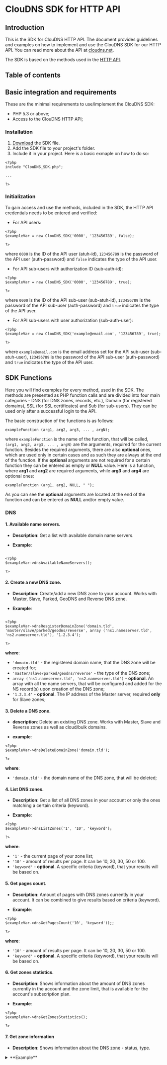 # ClouDNS SDK for HTTP API

## Introduction

This is the SDK for ClouDNS HTTP API. The document provides guidelines and examples on how to implement and use the ClouDNS SDK for our HTTP API. You can read more about the API at [cloudns.net](https://www.cloudns.net).

The SDK is based on the methods used in the [HTTP API](https://www.cloudns.net/wiki/article/41/).

## Table of contents

## Basic integration and requirements

These are the minimal requirements to use/implement the ClouDNS SDK:

- PHP 5.3 or above;
- Access to the ClouDNS HTTP API;

### Installation

1. [Download](https://github.com/ClouDNS/cloudns-php-sdk/archive/master.zip) the SDK file.
2. Add the SDK file to your project's folder.
3. Include it in your project. Here is a basic exmaple on how to do so:

```
<?php
include "ClouDNS_SDK.php";

...

?>
```
### Initialization

To gain access and use the methods, included in the SDK, the HTTP API credentials needs to be entered and verified:

- For API users:

```
<?php
$exampleVar = new ClouDNS_SDK('0000', '123456789', false);

?>
```

where `0000` is the ID of the API user (atuh-id), `123456789` is the password of the API user (auth-password) and `false` indicates the type of the API user.

- For API sub-users with authorization ID (sub-auth-id):

```
<?php
$exampleVar = new ClouDNS_SDK('0000', '123456789', true);

?>
```

where `0000` is the ID of the API sub-user (sub-atuh-id), `123456789` is the password of the API sub-user (auth-password) and `true` indicates the type of the API user.

- For API sub-users with user authorization (sub-auth-user):

```
<?php
$exampleVar = new ClouDNS_SDK('example@email.com', '123456789', true);

?>
```

where `example@email.com` is the email address set for the API sub-user (sub-atuh-user), `123456789` is the password of the API sub-user (auth-password) and `true` indicates the type of the API user.

## SDK Functions

Here you will find examples for every method, used in the SDK. The methods are presented as PHP function calls and are divided into four main categories - DNS (for DNS zones, records, etc.), Domain (for registered domains), SSL (for SSL certificates) and Sub (for sub-users). They can be used only after a successful login to the API.

The basic construction of the functions is as follows:


```
exampleFunction (arg1, arg2, arg3, ... , argN);

```

where `exampleFunction` is the name of the function, that will be called, `(arg1, arg2, arg3, ... , argN)` are the arguments, required for the current function. Besides the required arguments, there are also **optional** ones, which are used only in certain cases and as such they are always at the end of the function. If the **optional** arguments are not required for a certain function they can be entered as empty or **NULL** value. Here is a function, where **arg1** and **arg2** are required arguments, while **arg3** and **arg4** are optional ones:


```
exampleFunction (arg1, arg2, NULL, " ");

```

As you can see the **optional** arguments are located at the end of the function and can be entered as **NULL** and/or empty value.

### DNS

#### 1. Available name servers.

- **Description**: Get a list with available domain name servers.

- **Example**:

```

<?php
$exampleVar->dnsAvailableNameServers();

?>
```

#### 2. Create a new DNS zone.

- **Description**: Create/add a new DNS zone to your account. Works with Master, Slave, Parked, GeoDNS and Reverse DNS zone.


- **Example**:

```

<?php
$exampleVar->dnsResgisterDomainZone('domain.tld', 'master/slave/parked/geodns/reverse', array ('ns1.nameserver.tld', 'ns2.nameserver.tld'), '1.2.3.4');

?>
```

**where**:
- `'domain.tld'` - the registered domain name, that the DNS zone will be created for;
- `'master/slave/parked/geodns/reverse'` - the type of the DNS zone;
- `array ('ns1.nameserver.tld', 'ns2.nameserver.tld')` - **optional**. An array with all the name servers, that will be configured and added for the NS record(s) upon creation of the DNS zone;
- `'1.2.3.4'` - **optional**. The IP address of the Master server, required **only** for Slave zones;

#### 3. Delete a DNS zone.

- **description**: Delete an existing DNS zone. Works with Master, Slave and Reverse zones as well as cloud/bulk domains.


- **example**:
```
<?php
$exampleVar->dnsDeleteDomainZone('domain.tld');

?>
```

**where**:
- `'domain.tld'` - the domain name of the DNS zone, that will be deleted;

#### 4. List DNS zones.

- **Description**: Get a list of all DNS zones in your account or only the ones matching a certain criteria (keyword).


- **Example**:

```
<?php
$exampleVar->dnsListZones('1', '10', 'keyword');

?>
```

**where**:
- `'1'` - the current page of your zone list;
- `'10'` - amount of results per page. It can be 10, 20, 30, 50 or 100.
- `'keyword'` - **optional**. A specific criteria (keyword), that your results will be based on.

#### 5. Get pages count.

- **Description**: Amount of pages with DNS zones currently in your account. It can be combined to give results based on criteria (keyword).


- **Example**:

```
<?php
$exampleVar->dnsGetPagesCount('10', 'keyword'));;

?>
```

**where**:
- `'10'` - amount of results per page. It can be 10, 20, 30, 50 or 100.
- `'keyword'` - **optional**. A specific criteria (keyword), that your results will be based on.

#### 6. Get zones statistics.

- **Description**: Shows information about the amount of DNS zones currently in the account and the zone limit, that is available for the account's subscription plan.


- **Example**:

```
<?php
$exampleVar->dnsGetZonesStatistics();

?>
```

#### 7. Get zone information

- **Description**: Shows information about the DNS zone - status, type.

<details><summary>**Example**</summary>
<p>
- **Example**:

```
<?php
$exampleVar->dnsGetZoneInformation('domain.tld');

?>
```

**where**:
- `'domain.tld'` - name of the DNS zone, that you want to get information for.
</p>
</details>
